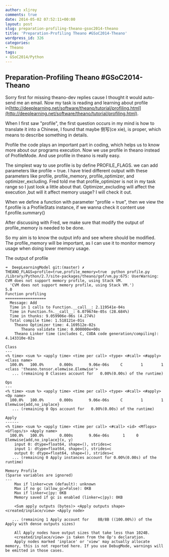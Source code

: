 ```yaml
---
author: xljroy
comments: true
date: 2014-05-02 07:52:11+00:00
layout: post
slug: preparation-profiling-theano-gsoc2014-theano
title: 'Preparation-Profiling Theano #GSoC2014-Theano'
wordpress_id: 326
categories:
- Theano
tags:
- GSoC2014/Python
---
```


## Preparation-Profiling Theano #GSoC2014-Theano


Sorry first for missing theano-dev replies cause I thought it would auto-send me an email. Now my task is reading and learning about profile in[http://deeplearning.net/software/theano/tutorial/profiling.html](http://deeplearning.net/software/theano/tutorial/profiling.html).

When I first saw "profile", the first question occurs in my mind is how to translate it into a Chinese, I found that maybe 侧写(ce xie), is proper, which means to describe something in details.

Profile the code plays an important part in coding, which helps us to know more about our programs execution. Now we use profile in theano instead of ProfileMode. And use profile in theano is really easy.

The simplest way to use profile is by define PROFILE_FLAGS. we can add parameters like profile = true. I have tried different output with these parameters like profile, profile_memory, profile_optimizer, and optimizer_excluding. Fred told me that profile_optimizer is not in my task range so I just look a little about that. Optimizer_excluding will affect the execution ,but will it affect memory usage? I will check it out.

When we define a function with parameter "profile = true", then we view the f.profile is a ProfileStats instance, if we wanna check it content use f.profile.summary()

After discussing with Fred, we make sure that modify the output of profile_memory is needed to be done.

So my aim is to know the output info and see where should be modified. The profile_memory will be important, as I can use it to monitor memory usage when doing lower memory usage.



The output of profile

    
    ➜  DeepLearningModel git:(master) ✗ THEANO_FLAGS=profile=true,profile_memory=true  python profile.py
    /Library/Python/2.7/site-packages/theano/gof/vm.py:675: UserWarning: CVM does not support memory profile, using Stack VM.
      'CVM does not support memory profile, using Stack VM.')
    5.0
    Function profiling
    ==================
      Message: Add
      Time in 1 calls to Function.__call__: 2.119541e-04s
      Time in Function.fn.__call__: 6.079674e-05s (28.684%)
      Time in thunks: 9.059906e-06s (4.274%)
      Total compile time: 1.518121e-01s
        Theano Optimizer time: 4.169512e-02s
           Theano validate time: 0.000000e+00s
        Theano Linker time (includes C, CUDA code generation/compiling): 4.143310e-02s
    
    Class
    ---
    <% time> <sum %> <apply time> <time per call> <type> <#call> <#apply> <Class name>
      100.0%   100.0%       0.000s       9.06e-06s     C        1        1   <class 'theano.tensor.elemwise.Elemwise'>
       ... (remaining 0 Classes account for   0.00%(0.00s) of the runtime)
    
    Ops
    ---
    <% time> <sum %> <apply time> <time per call> <type> <#call> <#apply> <Op name>
      100.0%   100.0%       0.000s       9.06e-06s     C        1        1   Elemwise{add,no_inplace}
       ... (remaining 0 Ops account for   0.00%(0.00s) of the runtime)
    
    Apply
    ------
    <% time> <sum %> <apply time> <time per call> <#call> <id> <Mflops> <Gflops/s> <Apply name>
      100.0%   100.0%       0.000s       9.06e-06s      1     0                     Elemwise{add,no_inplace}(x, y)
        input 0: dtype=float64, shape=(), strides=c
        input 1: dtype=float64, shape=(), strides=c
        output 0: dtype=float64, shape=(), strides=c
       ... (remaining 0 Apply instances account for 0.00%(0.00s) of the runtime)
    
    Memory Profile
    (Sparse variables are ignored)
    ---
        Max if linker=cvm (default): unknown
        Max if no gc (allow_gc=False): 0KB
        Max if linker=c|py: 0KB
        Memory saved if gc is enabled (linker=c|py): 0KB
    
        <Sum apply outputs (bytes)> <Apply outputs shape> <created/inplace/view> <Apply node>
    
       ... (remaining 1 Apply account for    8B/8B ((100.00%)) of the Apply with dense outputs sizes)
    
        All Apply nodes have output sizes that take less than 1024B.
        <created/inplace/view> is taken from the Op's declaration.
        Apply nodes marked 'inplace' or 'view' may actually allocate memory, this is not reported here. If you use DebugMode, warnings will be emitted in those cases.



